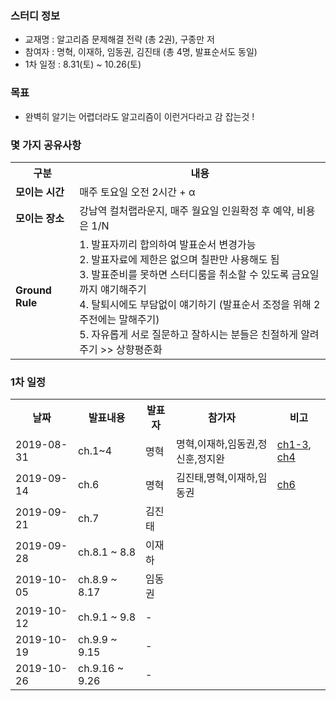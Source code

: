 ### 스터디 정보
* 교재명 : 알고리즘 문제해결 전략 (총 2권), 구종만 저
* 참여자 : 명혁, 이재하, 임동권, 김진태 (총 4명, 발표순서도 동일) 
* 1차 일정 : 8.31(토) ~ 10.26(토)

### 목표
* 완벽히 알기는 어렵더라도 알고리즘이 이런거다라고 감 잡는것 !

### 몇 가지 공유사항
<table>
  <tr><th>구분</th><th>내용</th></tr>
  <tr><td><strong>모이는 시간</strong></td><td>매주 토요일 오전 2시간 + α</td></tr>
  <tr><td><strong>모이는 장소</strong></td><td>강남역 컬처랩라운지, 매주 월요일 인원확정 후 예약, 비용은 1/N</td></tr>
  <tr>
    <td><strong>Ground Rule</strong></td>
    <td>
      1. 발표자끼리 합의하여 발표순서 변경가능<br>
      2. 발표자료에 제한은 없으며 칠판만 사용해도 됨<br>
      3. 발표준비를 못하면 스터디룸을 취소할 수 있도록 금요일까지 얘기해주기<br>
      4. 탈퇴시에도 부담없이 얘기하기 (발표순서 조정을 위해 2주전에는 말해주기)<br>
      5. 자유롭게 서로 질문하고 잘하시는 분들은 친절하게 알려주기 >> 상향평준화<br>
    </td>
  </tr>
</table>
  
### 1차 일정
<table>
  <tr><th>날짜</th><th>발표내용</th><th>발표자</th><th>참가자</th><th>비고</th></tr>
  <tr><td>2019-08-31</td><td>ch.1~4         </td><td>명혁    </td><td>명혁,이재하,임동권,정신훈,정지완</td><td><a href="doc/ch1-3/ch1-3.md">ch1-3</a>, <a href="doc/ch4/ch4.md">ch4</a></td>
  <tr><td>2019-09-14</td><td>ch.6           </td><td>명혁    </td><td>김진태,명혁,이재하,임동권</td><td><a href="doc/ch6/ch6.md">ch6</a></td>
  <tr><td>2019-09-21</td><td>ch.7           </td><td>김진태  </td><td> </td><td> </td>
  <tr><td>2019-09-28</td><td>ch.8.1 ~ 8.8   </td><td>이재하  </td><td> </td><td> </td>
  <tr><td>2019-10-05</td><td>ch.8.9 ~ 8.17  </td><td>임동권  </td><td> </td><td> </td>
  <tr><td>2019-10-12</td><td>ch.9.1 ~ 9.8   </td><td>-  </td><td> </td><td> </td>
  <tr><td>2019-10-19</td><td>ch.9.9 ~ 9.15  </td><td>-  </td><td> </td><td> </td>
  <tr><td>2019-10-26</td><td>ch.9.16 ~ 9.26 </td><td>-  </td><td> </td><td> </td>
</table>
